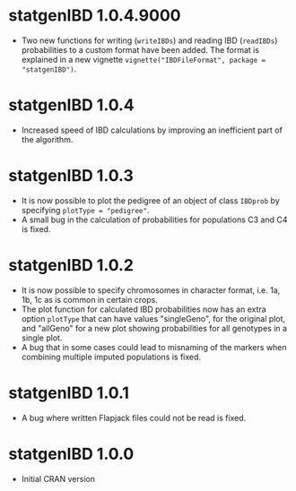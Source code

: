 # statgenIBD 1.0.4.9000

* Two new functions for writing (`writeIBDs`) and reading IBD (`readIBDs`) probabilities to a custom format have been added. The format is explained in a new vignette `vignette("IBDFileFormat", package = "statgenIBD")`.

# statgenIBD 1.0.4

* Increased speed of IBD calculations by improving an inefficient part of the algorithm.

# statgenIBD 1.0.3

* It is now possible to plot the pedigree of an object of class `IBDprob` by specifying `plotType = "pedigree"`.
* A small bug in the calculation of probabilities for populations C3 and C4 is fixed.

# statgenIBD 1.0.2

* It is now possible to specify chromosomes in character format, i.e. 1a, 1b, 1c as is common in certain crops.
* The plot function for calculated IBD probabilities now has an extra option `plotType` that can have values "singleGeno", for the original plot, and "allGeno" for a new plot showing probabilities for all genotypes in a single plot.
* A bug that in some cases could lead to misnaming of the markers when combining multiple imputed populations is fixed.

# statgenIBD 1.0.1

* A bug where written Flapjack files could not be read is fixed.

# statgenIBD 1.0.0

* Initial CRAN version
